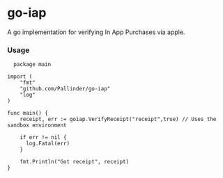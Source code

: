 go-iap
======

A go implementation for verifying In App Purchases via apple.

### Usage

``` 
  package main

import (
	"fmt"
	"github.com/Pallinder/go-iap"
	"log"
)

func main() {
	receipt, err := goiap.VerifyReceipt("receipt",true) // Uses the sandbox environment

	if err != nil {
	  log.Fatal(err)
	}
	
	fmt.Println("Got receipt", receipt)
}
```
